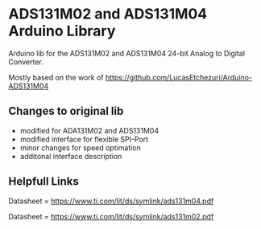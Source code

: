


# ADS131M02 and ADS131M04 Arduino Library

Arduino lib for the  ADS131M02 and ADS131M04 24-bit Analog to Digital Converter.

Mostly based on the work of https://github.com/LucasEtchezuri/Arduino-ADS131M04
## Changes to original lib
* modified for ADA131M02 and ADS131M04
* modified interface for flexible SPI-Port
* minor changes for speed optimation
* additonal interface description


## Helpfull Links
Datasheet = https://www.ti.com/lit/ds/symlink/ads131m04.pdf

Datasheet = https://www.ti.com/lit/ds/symlink/ads131m02.pdf


